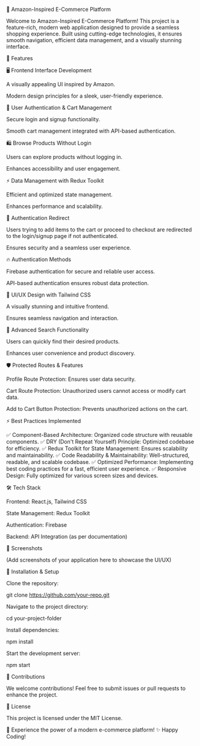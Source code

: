 🚀 Amazon-Inspired E-Commerce Platform

Welcome to Amazon-Inspired E-Commerce Platform! This project is a feature-rich, modern web application designed to provide a seamless shopping experience. Built using cutting-edge technologies, it ensures smooth navigation, efficient data management, and a visually stunning interface.

🌟 Features

🖥️ Frontend Interface Development

A visually appealing UI inspired by Amazon.

Modern design principles for a sleek, user-friendly experience.

🔐 User Authentication & Cart Management

Secure login and signup functionality.

Smooth cart management integrated with API-based authentication.

🛍️ Browse Products Without Login

Users can explore products without logging in.

Enhances accessibility and user engagement.

⚡ Data Management with Redux Toolkit

Efficient and optimized state management.

Enhances performance and scalability.

🔄 Authentication Redirect

Users trying to add items to the cart or proceed to checkout are redirected to the login/signup page if not authenticated.

Ensures security and a seamless user experience.

🔥 Authentication Methods

Firebase authentication for secure and reliable user access.

API-based authentication ensures robust data protection.

🎨 UI/UX Design with Tailwind CSS

A visually stunning and intuitive frontend.

Ensures seamless navigation and interaction.

🔎 Advanced Search Functionality

Users can quickly find their desired products.

Enhances user convenience and product discovery.

🛡️ Protected Routes & Features

Profile Route Protection: Ensures user data security.

Cart Route Protection: Unauthorized users cannot access or modify cart data.

Add to Cart Button Protection: Prevents unauthorized actions on the cart.

⚡ Best Practices Implemented

✅ Component-Based Architecture: Organized code structure with reusable components.
✅ DRY (Don't Repeat Yourself) Principle: Optimized codebase for efficiency.
✅ Redux Toolkit for State Management: Ensures scalability and maintainability.
✅ Code Readability & Maintainability: Well-structured, readable, and scalable codebase.
✅ Optimized Performance: Implementing best coding practices for a fast, efficient user experience.
✅ Responsive Design: Fully optimized for various screen sizes and devices.

🛠️ Tech Stack

Frontend: React.js, Tailwind CSS

State Management: Redux Toolkit

Authentication: Firebase

Backend: API Integration (as per documentation)

📸 Screenshots

(Add screenshots of your application here to showcase the UI/UX)

🎯 Installation & Setup

Clone the repository:

git clone https://github.com/your-repo.git

Navigate to the project directory:

cd your-project-folder

Install dependencies:

npm install

Start the development server:

npm start

📢 Contributions

We welcome contributions! Feel free to submit issues or pull requests to enhance the project.

📜 License

This project is licensed under the MIT License.

🚀 Experience the power of a modern e-commerce platform! ✨ Happy Coding!

